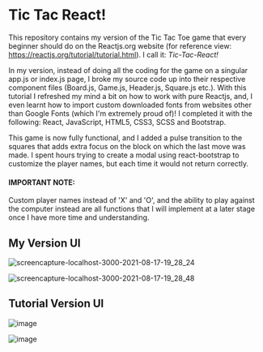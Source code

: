 # Tic Tac React!
This repository contains my version of the Tic Tac Toe game that every beginner should do on the Reactjs.org website (for reference view: https://reactjs.org/tutorial/tutorial.html). I call it: _Tic-Tac-React!_ 

In my version, instead of doing all the coding for the game on a singular app.js or index.js page, I broke my source code up into their respective component files (Board.js, Game.js, Header.js, Square.js etc.). With this tutorial I refreshed my mind a bit on how to work with pure Reactjs, and, I even learnt how to import custom downloaded fonts from websites other than Google Fonts (which I'm extremely proud of)! I completed it with the following: React, JavaScript, HTML5, CSS3, SCSS and Bootstrap.

This game is now fully functional, and I added a pulse transition to the squares that adds extra focus on the block on which the last move was made. I spent hours trying to create a modal using react-bootstrap to customize the player names, but each time it would not return correctly. 

#### IMPORTANT NOTE: 
Custom player names instead of 'X' and 'O', and the ability to play against the computer instead are all functions that I will implement at a later stage once I have more time and understanding.

## My Version UI
![screencapture-localhost-3000-2021-08-17-19_28_24](https://user-images.githubusercontent.com/87696858/129773247-dc08be32-9726-4655-9e61-4ade9396db54.png)

![screencapture-localhost-3000-2021-08-17-19_28_48](https://user-images.githubusercontent.com/87696858/129773257-106f39e7-741c-47ff-aa7b-8abfe045e542.png)

## Tutorial Version UI
![image](https://user-images.githubusercontent.com/87696858/129774655-5f256e40-0504-4b4f-9ee3-85ec0e5dc7ec.png)

![image](https://user-images.githubusercontent.com/87696858/129774694-3a41a576-cb93-49e5-a794-d0fa6863cb2c.png)
